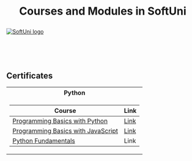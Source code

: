 # <p align="center"> Courses and Modules in SoftUni <p>

<a href="https://softuni.bg/trainings/courses" rel="Courses"> ![SoftUni logo][logo] </a>

[logo]: http://innovationstarterbox.bg/wp-content/uploads/2016/05/Softuni_logo_trasparent.png "Logo Title Text 2"

<br/>
<br/>
<br/>

<h2> Certificates </h2>

<table>

<tr>
  <th> Python </th>
</tr>

<tr>
<td>

| **Course**                                                                                                                         | **Link**                                                                   |
| ---------------------------------------------------------------------------------------------------------------------------------- | -------------------------------------------------------------------------- |
| <a href="https://softuni.bg/trainings/2965/programming-basics-with-python-may-2020"> Programming Basics with Python </a>           | <a href="https://softuni.bg/certificates/details/84104/c0760ed8"> Link</a> |
| <a href="https://softuni.bg/trainings/3040/programming-basics-with-javascript-july-2020"> Programming Basics with JavaScript  </a> | <a href="https://softuni.bg/certificates/details/88395/bcb41b63"> Link</a> |
| <a href="https://softuni.bg/trainings/3132/python-fundamentals-september-2020"> Python Fundamentals </a>                           | <a>Link</a>


</td>
</tr>

</table>
